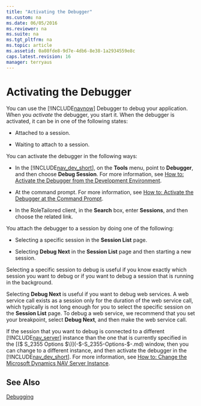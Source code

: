 ```yaml
---
title: "Activating the Debugger"
ms.custom: na
ms.date: 06/05/2016
ms.reviewer: na
ms.suite: na
ms.tgt_pltfrm: na
ms.topic: article
ms.assetid: 0a08fde8-9d7e-4db6-8e38-1a2934559e8c
caps.latest.revision: 16
manager: terryaus
---
```

# Activating the Debugger
You can use the [!INCLUDE[navnow](includes/navnow_md.md)] Debugger to debug your application. When you *activate* the debugger, you start it. When the debugger is activated, it can be in one of the following states:  
  
-   Attached to a session.  
  
-   Waiting to attach to a session.  
  
 You can activate the debugger in the following ways:  
  
-   In the [!INCLUDE[nav_dev_short](includes/nav_dev_short_md.md)], on the **Tools** menu, point to **Debugger**, and then choose **Debug Session**. For more information, see [How to: Activate the Debugger from the Development Environment](../Topic/How%20to:%20Activate%20the%20Debugger%20from%20the%20Development%20Environment.md).  
  
-   At the command prompt. For more information, see [How to: Activate the Debugger at the Command Prompt](../Topic/How%20to:%20Activate%20the%20Debugger%20at%20the%20Command%20Prompt.md).  
  
-   In the RoleTailored client, in the **Search** box, enter **Sessions**, and then choose the related link.  
  
 You attach the debugger to a session by doing one of the following:  
  
-   Selecting a specific session in the **Session List** page.  
  
-   Selecting **Debug Next** in the **Session List** page and then starting a new session.  
  
 Selecting a specific session to debug is useful if you know exactly which session you want to debug or if you want to debug a session that is running in the background.  
  
 Selecting **Debug Next** is useful if you want to debug web services. A web service call exists as a session only for the duration of the web service call, which typically is not long enough for you to select the specific session on the **Session List** page. To debug a web service, we recommend that you set your breakpoint, select **Debug Next**, and then make the web service call.  
  
 If the session that you want to debug is connected to a different [!INCLUDE[nav_server](includes/nav_server_md.md)] instance than the one that is currently specified in the [\($ S\_2355 Options $\)](-$-S_2355-Options-$-.md) window, then you can change to a different instance, and then activate the debugger in the [!INCLUDE[nav_dev_short](includes/nav_dev_short_md.md)]. For more information, see [How to: Change the Microsoft Dynamics NAV Server Instance](../Topic/How%20to:%20Change%20the%20Microsoft%20Dynamics%20NAV%20Server%20Instance.md).  
  
## See Also  
 [Debugging](Debugging.md)
